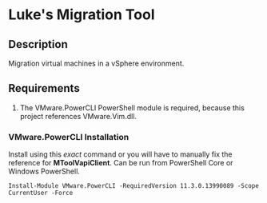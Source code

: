 # Luke's Migration Tool

## Description

Migration virtual machines in a vSphere environment. 

## Requirements

1. The VMware.PowerCLI PowerShell module is required, because this project references VMware.Vim.dll.

### VMware.PowerCLI Installation

Install using this _exact_ command or you will have to manually fix the reference for __MToolVapiClient__. Can be run from PowerShell Core or Windows PowerShell.

`Install-Module VMware.PowerCLI -RequiredVersion 11.3.0.13990089 -Scope CurrentUser -Force`


